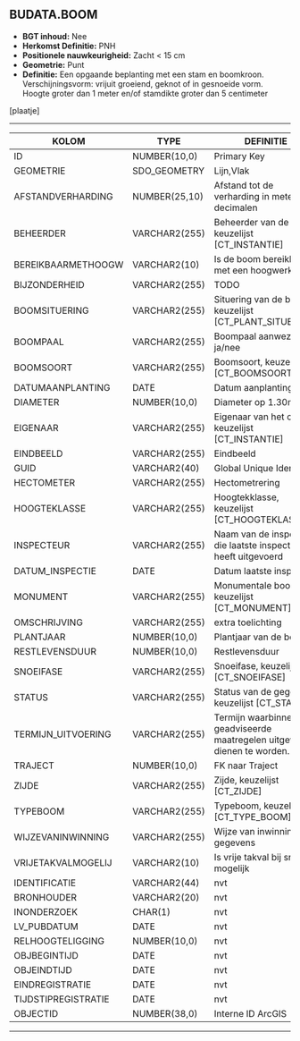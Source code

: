 ﻿## BUDATA.BOOM


* __BGT inhoud:__ Nee
* __Herkomst Definitie:__ PNH
* __Positionele nauwkeurigheid:__ Zacht < 15 cm
* __Geometrie:__ Punt
* __Definitie:__ Een opgaande beplanting met een stam en boomkroon. Verschijningsvorm: vrijuit groeiend, geknot of in gesnoeide vorm. Hoogte groter dan 1 meter en/of stamdikte groter dan 5 centimeter

[plaatje]

***

|KOLOM                           	|TYPE          	|DEFINITIE|
|------                          	|----          	|-----    |
|ID                              	|NUMBER(10,0)  	|Primary Key|
|GEOMETRIE                       	|SDO_GEOMETRY  	|Lijn,Vlak|
|AFSTANDVERHARDING               	|NUMBER(25,10) 	|Afstand tot de verharding in meters, 2 decimalen|
|BEHEERDER                       	|VARCHAR2(255) 	|Beheerder van de boom, keuzelijst [CT_INSTANTIE]|
|BEREIKBAARMETHOOGW					|VARCHAR2(10)	|Is de boom bereikbaar met een hoogwerker|
|BIJZONDERHEID                   	|VARCHAR2(255) 	|TODO|
|BOOMSITUERING                  	|VARCHAR2(255) 	|Situering van de boom, keuzelijst [CT_PLANT_SITUERING]|
|BOOMPAAL                        	|VARCHAR2(255) 	|Boompaal aanwezig ja/nee|
|BOOMSOORT                       	|VARCHAR2(255) 	|Boomsoort, keuzelijst [CT_BOOMSOORT]|
|DATUMAANPLANTING					|DATE			|Datum aanplanting|
|DIAMETER                        	|NUMBER(10,0)  	|Diameter op 1.30m|
|EIGENAAR                        	|VARCHAR2(255) 	|Eigenaar van het object, keuzelijst [CT_INSTANTIE]|
|EINDBEELD			              	|VARCHAR2(255) 	|Eindbeeld|
|GUID                            	|VARCHAR2(40)  	|Global Unique Identifier|
|HECTOMETER                      	|VARCHAR2(255)  |Hectometrering|
|HOOGTEKLASSE                    	|VARCHAR2(255) 	|Hoogtekklasse, keuzelijst [CT_HOOGTEKLASSE]|
|INSPECTEUR							|VARCHAR2(255) 	|Naam van de inspecteur die laatste inspectie heeft uitgevoerd|
|DATUM_INSPECTIE					|DATE			|Datum laatste inspectie|
|MONUMENT							|VARCHAR2(255)	|Monumentale boom, keuzelijst [CT_MONUMENT]|
|OMSCHRIJVING                    	|VARCHAR2(255) 	|extra toelichting|
|PLANTJAAR                        	|NUMBER(10,0)  	|Plantjaar van de boom|
|RESTLEVENSDUUR                  	|NUMBER(10,0)  	|Restlevensduur|
|SNOEIFASE                       	|VARCHAR2(255) 	|Snoeifase, keuzelijst [CT_SNOEIFASE]|
|STATUS                          	|VARCHAR2(255) 	|Status van de gegevens, keuzelijst [CT_STATUS]|
|TERMIJN_UITVOERING					|VARCHAR2(255)	|Termijn waarbinnen de geadviseerde maatregelen uitgevoerd dienen te worden.|
|TRAJECT                         	|NUMBER(10,0)  	|FK naar Traject|
|ZIJDE                           	|VARCHAR2(255) 	|Zijde, keuzelijst [CT_ZIJDE]|
|TYPEBOOM                        	|VARCHAR2(255) 	|Typeboom, keuzelijst [CT_TYPE_BOOM]|
|WIJZEVANINWINNING               	|VARCHAR2(255) 	|Wijze van inwinning gegevens|
|VRIJETAKVALMOGELIJ					|VARCHAR2(10)	|Is vrije takval bij snoeien mogelijk|
|IDENTIFICATIE                   	|VARCHAR2(44)  	|nvt|
|BRONHOUDER                      	|VARCHAR2(20)  	|nvt|
|INONDERZOEK                     	|CHAR(1)       	|nvt|
|LV_PUBDATUM                     	|DATE          	|nvt|
|RELHOOGTELIGGING                	|NUMBER(10,0)  	|nvt|
|OBJBEGINTIJD                    	|DATE          	|nvt|
|OBJEINDTIJD                     	|DATE          	|nvt|
|EINDREGISTRATIE                 	|DATE          	|nvt|
|TIJDSTIPREGISTRATIE             	|DATE          	|nvt|
|OBJECTID                        	|NUMBER(38,0)   |Interne ID ArcGIS|

***
